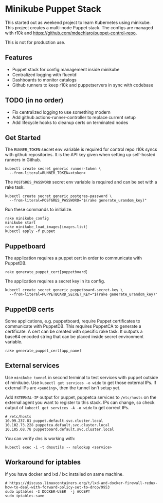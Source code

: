 # Minikube Puppet Stack

This started out as weekend project to learn Kubernetes using minikube.
This project creates a multi-node Puppet stack. The configs are managed
with r10k and https://github.com/mdechiaro/puppet-control-repo.

This is not for production use.

## Features

* Puppet stack for config management inside minikube
* Centralized logging with fluentd
* Dashboards to monitor catalogs
* Github runners to keep r10k and puppetservers in sync with codebase

## TODO (in no order)
* Fix centralized logging to use something modern
* Add github actions-runner-controller to replace current setup
* Add lifecycle hooks to cleanup certs on terminated nodes

## Get Started

The `RUNNER_TOKEN` secret env variable is required for control repo r10k
syncs with github repositories. It is the API key given when setting up
self-hosted runners in Github.

```
kubectl create secret generic runner-token \
  --from-literal=RUNNER_TOKEN=<token>
```

The `POSTGRES_PASSWORD` secret env variable is required and can be set
with a rake task.

```
kubectl create secret generic postgres-password \
  --from-literal=POSTGRES_PASSWORD="$(rake generate_urandom_key)"
```

Run these commands to initialize.

```
rake minikube_config
minikube start
rake minikube_load_images[images.list]
kubectl apply -f puppet
```

## Puppetboard

The application requires a puppet cert in order to communicate with
PuppetDB.

```
rake generate_puppet_cert[puppetboard]
```

The application requires a secret key in its config.

```
kubectl create secret generic puppetboard-secret-key \
  --from-literal=PUPPETBOARD_SECRET_KEY="$(rake generate_urandom_key)"
```

## PuppetDB certs

Some applications, e.g. puppetboard, require Puppet certificates to
communicate with PuppetDB. This requires PuppetCA to generate a
certificate. A cert can be created with specific rake task. It outputs a
base64 encoded string that can be placed inside secret environment
variable.

```
rake generate_puppet_cert[app_name]
```

## External services

Use `minikube tunnel` in second terminal to test services with puppet
outside of minikube. Use `kubectl get services -o wide` to get those
external IPs. If external IPs are `<pending>`, then the tunnel isn't
setup yet.

Add `EXTERNAL-IP` output for puppet, puppetca services to `/etc/hosts`
on the external agent you want to register to this stack. IPs can
change, so check output of `kubectl get services -A -o wide` to get
correct IPs.

```
# /etc/hosts
10.99.237.81 puppet.default.svc.cluster.local
10.102.73.228 puppetca.default.svc.cluster.local
10.105.68.78 puppetboard.default.svc.cluster.local
```

You can verify dns is working with:

```
kubectl exec -i -t dnsutils -- nslookup <service>
```

## Workaround for iptables

If you have docker and lxd / lxc installed on same machine.

```
# https://discuss.linuxcontainers.org/t/lxd-and-docker-firewall-redux-how-to-deal-with-forward-policy-set-to-drop/9953
sudo iptables -I DOCKER-USER  -j ACCEPT
sudo iptables-save
```
